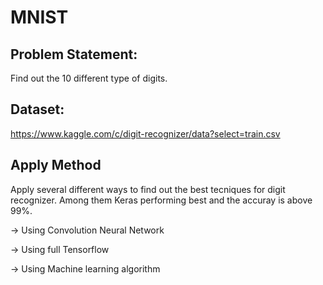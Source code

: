 # MNIST



## Problem Statement:

Find out the 10 different type of digits.




## Dataset:

https://www.kaggle.com/c/digit-recognizer/data?select=train.csv





## Apply Method

Apply several different ways to find out the best tecniques for digit recognizer. Among them Keras performing best and the accuray is above 99%.

-> Using Convolution Neural Network

-> Using full Tensorflow

-> Using Machine learning algorithm
